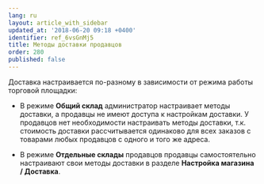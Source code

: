 ```yaml
---
lang: ru
layout: article_with_sidebar
updated_at: '2018-06-20 09:18 +0400'
identifier: ref_6vsGnMj5
title: Методы доставки продавцов
order: 280
published: false
---
```

Доставка настраивается по-разному в зависимости от режима работы торговой площадки:

*   В режиме **Общий склад** администратор настраивает методы доставки, а продавцы не имеют доступа к настройкам доставки. У продавцов нет необходимости настраивать методы доставки, т.к. стоимость доставки рассчитывается одинаково для всех заказов с товарами любых продавцов с одного и того же адреса. 

*   В режиме **Отдельные склады** продавцов продавцы самостоятельно настраивают свои методы доставки в разделе **Настройка магазина / Доставка**. 
